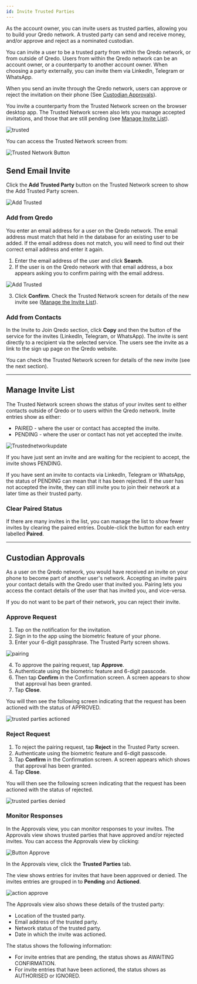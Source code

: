 ```yaml
---
id: Invite Trusted Parties
---
```

As the account owner, you can invite users as trusted parties, allowing you to build your Qredo network. A trusted party can send and receive money, and/or approve and reject as a nominated custodian. 

You can invite a user to be a trusted party from within the Qredo network, or from outside of Qredo. Users from within the Qredo network can be an account owner, or a counterparty to another account owner. When choosing a party externally, you can invite them via LinkedIn, Telegram or WhatsApp.  

When you send an invite through the Qredo network, users can approve or reject the invitation on their phone (See [Custodian Approvals](#custodian-approvals)).

You invite a counterparty from the Trusted Network screen on the browser desktop app. The Trusted Network screen also lets you manage accepted invitations, and those that are still pending (see [Manage Invite List](#manage-invite-list)).

![trusted](/doc-images/2trustednetworkscreen.png)

You can access the Trusted Network screen from:

![Trusted Network Button](/doc-images/button-trustednetwork.png)

Send Email Invite
-----------------

Click the **Add Trusted Party** button on the Trusted Network screen to show the Add Trusted Party screen.

![Add Trusted](/doc-images/addtrusted.png)

### Add from Qredo

You enter an email address for a user on the Qredo network. The email address must match that held in the database for an existing user to be added. If the email address does not match, you will need to find out their correct email address and enter it again. 

1.  Enter the email address of the user and click **Search**.
2.  If the user is on the Qredo network with that email address, a box appears asking you to confirm pairing with the email address.  

![Add Trusted](/doc-images/AddTrustedConf.png)

3.  Click **Confirm**. Check the Trusted Network screen for details of the new invite see ([Manage the Invite List](#manage-invite-list)).

### Add from Contacts

In the Invite to Join Qredo section, click **Copy** and then the button of the service for the invites (LinkedIn, Telegram, or WhatsApp). The invite is sent directly to a recipient via the selected service. The users see the invite as a link to the sign up page on the Qredo website.

You can check the Trusted Network screen for details of the new invite (see the next section).

---

Manage Invite List
------------------

The Trusted Network screen shows the status of your invites sent to either contacts outside of Qredo or to users within the Qredo network. Invite entries show as either:  

*  PAIRED - where the user or contact has accepted the invite.  
*  PENDING - where the user or contact has not yet accepted the invite.

![Trustednetworkupdate](/doc-images/3trustednetworkscreenupdate.png)

If you have just sent an invite and are waiting for the recipient to accept, the invite shows PENDING.

If you have sent an invite to contacts via LinkedIn, Telegram or WhatsApp, the status of PENDING can mean that it has been rejected. If the user has not accepted the invite, they can still invite you to join their network at a later time as their trusted party.

### Clear Paired Status

If there are many invites in the list, you can manage the list to show fewer invites by clearing the paired entries. Double-click the button for each entry labelled **Paired**.

---

Custodian Approvals
-------------------

As a user on the Qredo network, you would have received an invite on your phone to become part of another user's network. Accepting an invite pairs your contact details with the Qredo user that invited you. Pairing lets you access the contact details of the user that has invited you, and vice-versa.

If you do not want to be part of their network, you can reject their invite.

### Approve Request  

1.  Tap on the notification for the invitation.
2.  Sign in to the app using the biometric feature of your phone.
3.  Enter your 6-digit passphrase. The Trusted Party screen shows.

![pairing](/doc-images/addtrustedphone1.png)

4.  To approve the pairing request, tap **Approve**.
5.  Authenticate using the biometric feature and 6-digit passcode.
6.  Then tap **Confirm** in the Confirmation screen.  A screen appears to show that approval has been granted.
7.  Tap **Close**.

You will then see the following screen indicating that the request has been actioned with the status of APPROVED.

![trusted parties actioned](/doc-images/TrustedPartiesActioned.png)

### Reject Request

1.  To reject the pairing request, tap **Reject** in the Trusted Party screen.
2.  Authenticate using the biometric feature and 6-digit passcode.
3.  Tap **Confirm** in the Confirmation screen. A screen appears which shows that approval has been granted.
4.  Tap **Close**.


You will then see the following screen indicating that the request has been actioned with the status of rejected.

![trusted parties denied](/doc-images/trustedpartydenied.png)

### Monitor Responses

In the Approvals view, you can monitor responses to your invites. The Approvals view shows trusted parties that have approved and/or rejected invites.
You can access the Approvals view by clicking:

![Button Approve](/doc-images/button-approve.png)  

In the Approvals view, click the **Trusted Parties** tab.

The view shows entries for invites that have been approved or denied. The invites entries are grouped in to **Pending** and **Actioned**.

![action approve](/doc-images/actionedapprove3.png)

The Approvals view also shows these details of the trusted party:

- Location of the trusted party.
- Email address of the trusted party.
- Network status of the trusted party.
- Date in which the invite was actioned.

The status shows the following information:

- For invite entries that are pending, the status shows as AWAITING CONFIRMATION.
- For invite entries that have been actioned, the status shows as AUTHORISED or IGNORED.
